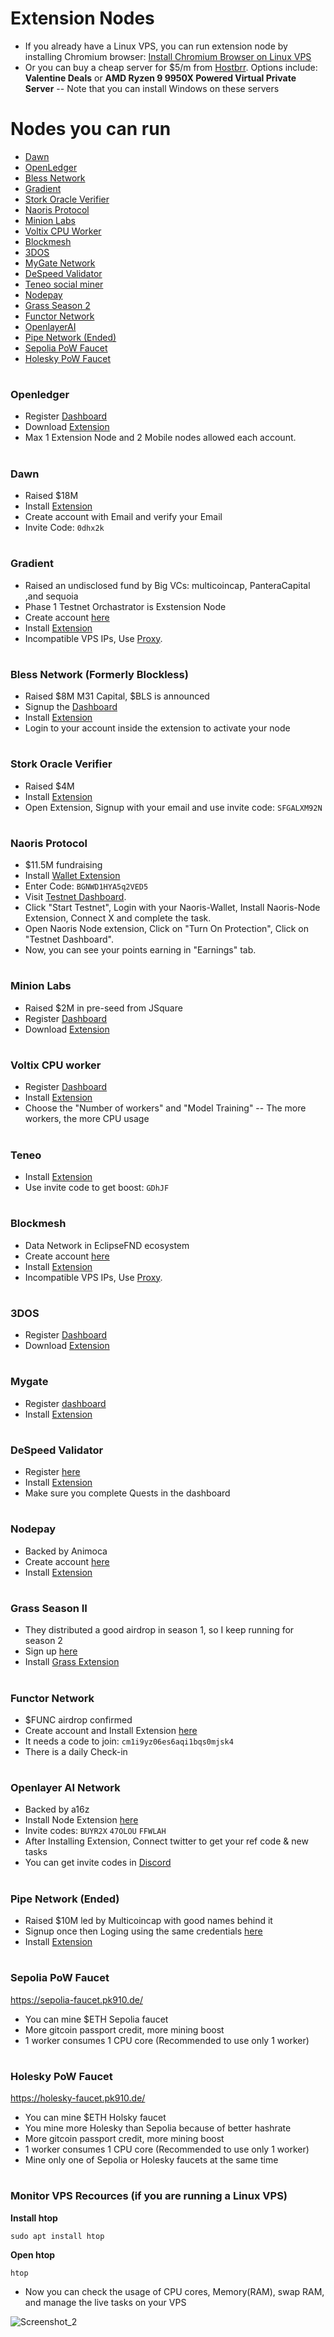 # Extension Nodes

* If you already have a Linux VPS, you can run extension node by installing Chromium browser: [Install Chromium Browser on Linux VPS](https://github.com/0xmoei/Install-Linux-Browser)
* Or you can buy a cheap server for $5/m from [Hostbrr](https://my.hostbrr.com/order/forms/a/NTMxNw==). Options include: **Valentine Deals** or **AMD Ryzen 9 9950X Powered Virtual Private Server** -- Note that you can install Windows on these servers

# Nodes you can run
* [Dawn](https://github.com/0xmoei/Extension-Nodes/blob/main/README.md#dawn)
* [OpenLedger](https://github.com/0xmoei/Extension-Nodes/blob/main/README.md#openledger)
* [Bless Network](https://github.com/0xmoei/Extension-Nodes/blob/main/README.md#bless-network-formerly-blockless)
* [Gradient](https://github.com/0xmoei/Extension-Nodes/blob/main/README.md#gradient)
* [Stork Oracle Verifier](https://github.com/0xmoei/Extension-Nodes/blob/main/README.md#stork-oracle-verifier)
* [Naoris Protocol](https://github.com/0xmoei/Extension-Nodes/blob/main/README.md#naoris-protocol)
* [Minion Labs](https://github.com/0xmoei/Extension-Nodes/blob/main/README.md#minion-labs)
* [Voltix CPU Worker](https://github.com/0xmoei/Extension-Nodes/blob/main/README.md#voltix-cpu-worker)
* [Blockmesh](https://github.com/0xmoei/Extension-Nodes/blob/main/README.md#blockmesh)
* [3DOS](https://github.com/0xmoei/Extension-Nodes/blob/main/README.md#3dos)
* [MyGate Network](https://github.com/0xmoei/Extension-Nodes/blob/main/README.md#mygate)
* [DeSpeed Validator](https://github.com/0xmoei/Extension-Nodes/blob/main/README.md#despeed-validator)
* [Teneo social miner](https://github.com/0xmoei/Extension-Nodes/blob/main/README.md#teneo)
* [Nodepay](https://github.com/0xmoei/Extension-Nodes/blob/main/README.md#nodepay)
* [Grass Season 2](https://github.com/0xmoei/Extension-Nodes/blob/main/README.md#grass-season-ii)
* [Functor Network](https://github.com/0xmoei/Extension-Nodes/blob/main/README.md#functor-network)
* [OpenlayerAI](https://github.com/0xmoei/Extension-Nodes/blob/main/README.md#openlayer-ai-network)
* [Pipe Network (Ended)](https://github.com/0xmoei/Extension-Nodes/blob/main/README.md#pipe-network)
* [Sepolia PoW Faucet](https://github.com/0xmoei/Extension-Nodes/blob/main/README.md#sepolia-pow-faucet)
* [Holesky PoW Faucet](https://github.com/0xmoei/Extension-Nodes/blob/main/README.md#holesky-pow-faucet)

#

### Openledger
* Register [Dashboard](https://testnet.openledger.xyz/?referral_code=bdqbx4mw44)
* Download [Extension](https://chromewebstore.google.com/detail/openledger-node/ekbbplmjjgoobhdlffmgeokalelnmjjc)
* Max 1 Extension Node and 2 Mobile nodes allowed each account.

#

### Dawn
* Raised $18M
* Install [Extension](https://chromewebstore.google.com/detail/dawn-validator-chrome-ext/fpdkjdnhkakefebpekbdhillbhonfjjp)
* Create account with Email and verify your Email
* Invite Code: `0dhx2k`

#

### Gradient
* Raised an undisclosed fund by Big VCs: multicoincap, PanteraCapital ,and sequoia
* Phase 1 Testnet Orchastrator is Exstension Node
* Create account [here](https://app.gradient.network/)
* Install [Extension](https://chromewebstore.google.com/detail/gradient-sentry-node/caacbgbklghmpodbdafajbgdnegacfmo)
* Incompatible VPS IPs, Use [Proxy](https://github.com/0xmoei/Install-Chromium-Linux-Browser/blob/main/README.md#install-proxy-on-chromium).

#

### Bless Network (Formerly Blockless)
* Raised $8M M31 Capital, $BLS is announced
* Signup the [Dashboard](https://bless.network/dashboard?ref=JGTHFQ)
* Install [Extension](https://chromewebstore.google.com/detail/bless/pljbjcehnhcnofmkdbjolghdcjnmekia)
* Login to your account inside the extension to activate your node

#

### Stork Oracle Verifier
* Raised $4M
* Install [Extension](https://chromewebstore.google.com/detail/stork-verify/knnliglhgkmlblppdejchidfihjnockl)
* Open Extension, Signup with your email and use invite code: `SFGALXM92N`

#

### Naoris Protocol
* $11.5M fundraising 
* Install [Wallet Extension](https://chromewebstore.google.com/detail/naoris-protocol-wallet/dbgibbbeebmbmmhmebogidfbfehejgfo?hl=en-GB&authuser=0)
* Enter Code: `BGNWD1HYA5q2VED5`
* Visit [Testnet Dashboard](https://naorisprotocol.network/testnet#how-it-works).
* Click "Start Testnet", Login with your Naoris-Wallet, Install Naoris-Node Extension, Connect X and complete the task.
* Open Naoris Node extension, Click on "Turn On Protection", Click on "Testnet Dashboard".
* Now, you can see your points earning in "Earnings" tab.

#

### Minion Labs
* Raised $2M in pre-seed from JSquare
* Register [Dashboard](https://app.minionlab.ai/?referralCode=yHqwjUSo)
* Download [Extension](https://www.minionlab.ai/download)


#

### Voltix CPU worker
* Register [Dashboard](https://voltix.ai/login?ref=OWS83)
* Install [Extension](https://chromewebstore.google.com/detail/voltix-built-for-ai-speci/dhffhdepkkepbcienheompkncklalogf?authuser=0&hl=en)
* Choose the "Number of workers" and "Model Training" -- The more workers, the more CPU usage

#

### Teneo
* Install [Extension](https://chromewebstore.google.com/detail/teneo-community-node/emcclcoaglgcpoognfiggmhnhgabppkm?authuser=0&hl=en)
* Use invite code to get boost: `GDhJF`

#

### Blockmesh
* Data Network in EclipseFND ecosystem
* Create account [here](https://app.blockmesh.xyz/register?invite_code=e0af8150-f715-4b0c-b19b-de6c07b8f413)
* Install [Extension](https://chromewebstore.google.com/detail/blockmesh-network/obfhoiefijlolgdmphcekifedagnkfjp)
* Incompatible VPS IPs, Use [Proxy](https://github.com/0xmoei/Install-Chromium-Linux-Browser/blob/main/README.md#install-proxy-on-chromium).

#

### 3DOS
* Register [Dashboard](https://dashboard.3dos.io/register?ref_code=88c840)
* Download [Extension](https://chromewebstore.google.com/detail/3dos-network/lpindahibbkakkdjifonckbhopdoaooe)


#

### Mygate
* Register [dashboard](https://app.mygate.network/login?code=MgaZin)
* Install [Extension](https://chromewebstore.google.com/detail/mygate-network-node/hajiimgolngmlbglaoheacnejbnnmoco?hl=en&pli=1)

#

### DeSpeed Validator
* Register [here
](https://app.despeed.net/register?ref=lyZh8xOzItge)
* Install [Extension](https://chromewebstore.google.com/detail/despeed-validator/ofpfdpleloiaaedjbfpocglfggbdpiem)
* Make sure you complete Quests in the dashboard

#

### Nodepay
* Backed by Animoca
* Create account [here](https://app.nodepay.ai/register?ref=eBGza9jaED3TeLV)
* Install [Extension](https://chromewebstore.google.com/detail/nodepay-extension/lgmpfmgeabnnlemejacfljbmonaomfmm)

#

### Grass Season II
* They distributed a good airdrop in season 1, so I keep running for season 2
* Sign up [here](https://app.getgrass.io/register?referralCode=qFJ68N1i9CVz3GR)
* Install [Grass Extension
](https://chromewebstore.google.com/detail/grass-lite-node/ilehaonighjijnmpnagapkhpcdbhclfg?hl=en&authuser=0)

#

### Functor Network
* $FUNC airdrop confirmed
* Create account and Install Extension [here](https://node.securitylabs.xyz/?from=extension&type=signin&referralCode=cm1i9yz06es6aqi1bqs0mjsk4)
* It needs a code to join: `cm1i9yz06es6aqi1bqs0mjsk4`
* There is a daily Check-in

#

### Openlayer AI Network
* Backed by a16z
* Install Node Extension [here](https://openlayer.tech)
* Invite codes: `BUYR2X` `47OLOU` `FFWLAH`
* After Installing Extension, Connect twitter to get your ref code & new tasks
* You can get invite codes in [Discord](https://discord.gg/openlayer)

#

### Pipe Network (Ended)
* Raised $10M led by Multicoincap with good names behind it
* Signup once then Loging using the same credentials [here](https://pipecdn.app/signup?ref=c2xhcmsuY3)
* Install [Extension](https://chromewebstore.google.com/detail/pipe-guardian-node/gelgmmdfajpefjbiaedgjkpekijhkgbe)

#

### Sepolia PoW Faucet
https://sepolia-faucet.pk910.de/
* You can mine $ETH Sepolia faucet
* More gitcoin passport credit, more mining boost
* 1 worker consumes 1 CPU core (Recommended to use only 1 worker)

#

### Holesky PoW Faucet
https://holesky-faucet.pk910.de/
* You can mine $ETH Holsky faucet
* You mine more Holesky than Sepolia because of better hashrate
* More gitcoin passport credit, more mining boost
* 1 worker consumes 1 CPU core (Recommended to use only 1 worker)
* Mine only one of Sepolia or Holesky faucets at the same time

#

### Monitor VPS Recources (if you are running a Linux VPS)
**Install htop**
```console
sudo apt install htop
```

**Open htop**
```
htop
```
* Now you can check the usage of CPU cores, Memory(RAM), swap RAM, and manage the live tasks on your VPS

![Screenshot_2](https://github.com/user-attachments/assets/ae9c648f-3c94-43cb-ad5c-7fc324096c1c)


